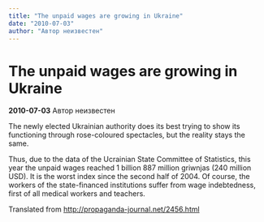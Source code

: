 ```yaml
---
title: "The unpaid wages are growing in Ukraine"
date: "2010-07-03"
author: "Автор неизвестен"
---
```


# The unpaid wages are growing in Ukraine

**2010-07-03** Автор неизвестен

The newly elected Ukrainian authority does its best trying to show its functioning through rose-coloured spectacles, but the reality stays the same.

Thus, due to the data of the Ucrainian State Committee of Statistics, this year the unpaid wages reached 1 billion 887 million griwnjas (240 million USD). It is the worst index since the second half of 2004. Of course, the workers of the state-financed institutions suffer from wage indebtedness, first of all medical workers and teachers.

Translated from http://propaganda-journal.net/2456.html